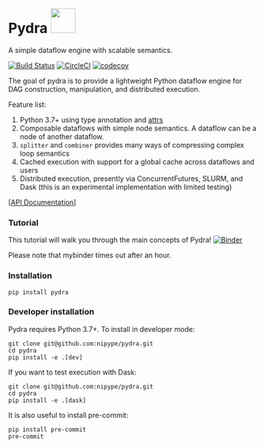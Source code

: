 # Pydra <img src="pydra_logo.png" width="50">
<!--(https://raw.githubusercontent.com/nipype/pydra/master/pydra_logo.jpg)-->

A simple dataflow engine with scalable semantics.

[![Build Status](https://travis-ci.org/nipype/pydra.svg?branch=master)](https://travis-ci.org/nipype/pydra)
[![CircleCI](https://circleci.com/gh/nipype/pydra.svg?style=svg)](https://circleci.com/gh/nipype/pydra)
[![codecov](https://codecov.io/gh/nipype/pydra/branch/master/graph/badge.svg)](https://codecov.io/gh/nipype/pydra)

The goal of pydra is to provide a lightweight Python dataflow engine for DAG construction, manipulation, and distributed execution.

Feature list:
1. Python 3.7+ using type annotation and [attrs](https://www.attrs.org/en/stable/)
2. Composable dataflows with simple node semantics. A dataflow can be a node of another dataflow.
3. `splitter` and `combiner` provides many ways of compressing complex loop semantics
4. Cached execution with support for a global cache across dataflows and users
5. Distributed execution, presently via ConcurrentFutures, SLURM,
and Dask (this is an experimental implementation with limited testing)

[[API Documentation](https://nipype.github.io/pydra/)]

### Tutorial
This tutorial will walk you through the main concepts of Pydra!
[![Binder](https://mybinder.org/badge_logo.svg)](https://mybinder.org/v2/gh/nipype/pydra/master?filepath=tutorial%2Fnotebooks)

Please note that mybinder times out after an hour.

### Installation

```
pip install pydra
```

### Developer installation

Pydra requires Python 3.7+. To install in developer mode:

```
git clone git@github.com:nipype/pydra.git
cd pydra
pip install -e .[dev]
```

If you want to test execution with Dask:
```
git clone git@github.com:nipype/pydra.git
cd pydra
pip install -e .[dask]
```


It is also useful to install pre-commit:

```
pip install pre-commit
pre-commit
```
